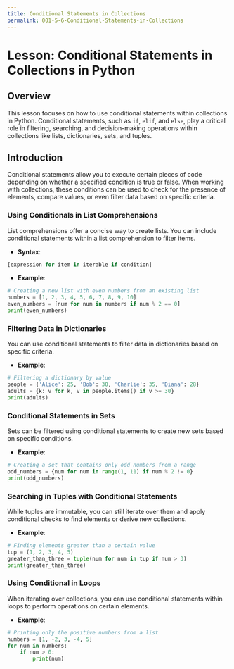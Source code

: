 ```yaml
---
title: Conditional Statements in Collections
permalink: 001-5-6-Conditional-Statements-in-Collections
---
```


# Lesson: Conditional Statements in Collections in Python

## Overview
This lesson focuses on how to use conditional statements within collections in Python. Conditional statements, such as `if`, `elif`, and `else`, play a critical role in filtering, searching, and decision-making operations within collections like lists, dictionaries, sets, and tuples.

## Introduction

Conditional statements allow you to execute certain pieces of code depending on whether a specified condition is true or false. When working with collections, these conditions can be used to check for the presence of elements, compare values, or even filter data based on specific criteria.

### Using Conditionals in List Comprehensions

List comprehensions offer a concise way to create lists. You can include conditional statements within a list comprehension to filter items.

- **Syntax**:

```python
[expression for item in iterable if condition]
```

- **Example**:

```python
# Creating a new list with even numbers from an existing list
numbers = [1, 2, 3, 4, 5, 6, 7, 8, 9, 10]
even_numbers = [num for num in numbers if num % 2 == 0]
print(even_numbers)
```

### Filtering Data in Dictionaries

You can use conditional statements to filter data in dictionaries based on specific criteria.

- **Example**:

```python
# Filtering a dictionary by value
people = {'Alice': 25, 'Bob': 30, 'Charlie': 35, 'Diana': 28}
adults = {k: v for k, v in people.items() if v >= 30}
print(adults)
```

### Conditional Statements in Sets

Sets can be filtered using conditional statements to create new sets based on specific conditions.

- **Example**:

```python
# Creating a set that contains only odd numbers from a range
odd_numbers = {num for num in range(1, 11) if num % 2 != 0}
print(odd_numbers)
```

### Searching in Tuples with Conditional Statements

While tuples are immutable, you can still iterate over them and apply conditional checks to find elements or derive new collections.

- **Example**:

```python
# Finding elements greater than a certain value
tup = (1, 2, 3, 4, 5)
greater_than_three = tuple(num for num in tup if num > 3)
print(greater_than_three)
```

### Using Conditional in Loops

When iterating over collections, you can use conditional statements within loops to perform operations on certain elements.

- **Example**:

```python
# Printing only the positive numbers from a list
numbers = [1, -2, 3, -4, 5]
for num in numbers:
    if num > 0:
        print(num)
```